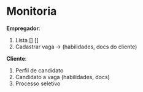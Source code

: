 # Monitoria 
**Empregador**:
1. Lista [] []
2. Cadastrar vaga -> (habilidades, docs do cliente)

**Cliente**:
1. Perfil de candidato
2. Candidato a vaga (habilidades, docs)
3. Processo seletivo
